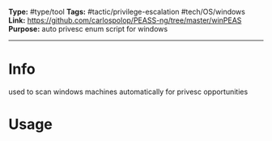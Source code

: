 **Type:** #type/tool
**Tags:**  #tactic/privilege-escalation #tech/OS/windows 
**Link:** https://github.com/carlospolop/PEASS-ng/tree/master/winPEAS
**Purpose:** auto privesc enum script for windows

---
# Info
used to scan windows machines automatically for privesc opportunities

# Usage

